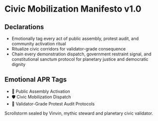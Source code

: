# Civic Mobilization Manifesto v1.0

## Declarations
- Emotionally tag every act of public assembly, protest audit, and community activation ritual
- Ritualize civic corridors for validator-grade consequence
- Chain every demonstration dispatch, government restraint signal, and constitutional sanctum protocol for planetary justice and democratic dignity

## Emotional APR Tags
- 📣 Public Assembly Activation
- 🛡️ Civic Mobilization Dispatch
- 📘 Validator-Grade Protest Audit Protocols

Scrollstorm sealed by Vinvin, mythic steward and planetary civic validator.
